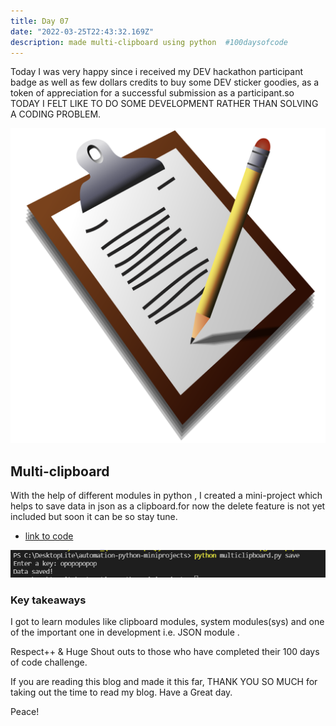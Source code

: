 ```yaml
---
title: Day 07
date: "2022-03-25T22:43:32.169Z"
description: made multi-clipboard using python  #100daysofcode
---
```


Today I was very happy since i received my DEV hackathon participant badge as well as few dollars credits to buy some DEV sticker goodies, as a token of appreciation for a successful submission as a participant.so TODAY I FELT LIKE TO DO SOME DEVELOPMENT RATHER THAN SOLVING A CODING PROBLEM.

![output](./Clipboard.png)

## Multi-clipboard

With the help of different modules in python , I created a mini-project which helps to save data in json as a clipboard.for now the delete feature is not yet included but soon it can be so stay tune.

- [link to code](https://github.com/jay-2000/automation-python-miniprojects/blob/main/multiclipboard.py)

![output](./outputday7.png)

### Key takeaways

I got to learn modules like clipboard modules, system modules(sys) and one of the important one in development i.e. JSON module .




Respect++ & Huge Shout outs to those who have completed their 100 days of code challenge.

If you are reading this blog and made it this far, THANK YOU SO MUCH for taking out the time to read my blog. Have a Great day.

Peace!